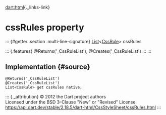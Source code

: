 [dart:html](../../dart-html/dart-html-library){._links-link}

cssRules property
=================

::: {#getter .section .multi-line-signature}
[List](../../dart-core/list-class)\<[CssRule](../cssrule-class)\>
cssRules

::: {.features}
\@Returns(\'\_CssRuleList\'), \@Creates(\'\_CssRuleList\')
:::
:::

Implementation {#source}
--------------

``` {.language-dart data-language="dart"}
@Returns('_CssRuleList')
@Creates('_CssRuleList')
List<CssRule> get cssRules native;
```

::: {._attribution}
© 2012 the Dart project authors\
Licensed under the BSD 3-Clause \"New\" or \"Revised\" License.\
<https://api.dart.dev/stable/2.18.5/dart-html/CssStyleSheet/cssRules.html>
:::
